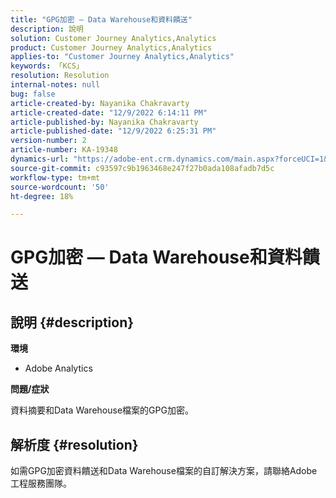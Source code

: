 ```yaml
---
title: "GPG加密 — Data Warehouse和資料饋送"
description: 說明
solution: Customer Journey Analytics,Analytics
product: Customer Journey Analytics,Analytics
applies-to: "Customer Journey Analytics,Analytics"
keywords: 「KCS」
resolution: Resolution
internal-notes: null
bug: false
article-created-by: Nayanika Chakravarty
article-created-date: "12/9/2022 6:14:11 PM"
article-published-by: Nayanika Chakravarty
article-published-date: "12/9/2022 6:25:31 PM"
version-number: 2
article-number: KA-19348
dynamics-url: "https://adobe-ent.crm.dynamics.com/main.aspx?forceUCI=1&pagetype=entityrecord&etn=knowledgearticle&id=9e99a045-ed77-ed11-81aa-6045bd006b3d"
source-git-commit: c93597c9b1963468e247f27b0ada108afadb7d5c
workflow-type: tm+mt
source-wordcount: '50'
ht-degree: 18%

---
```


# GPG加密 — Data Warehouse和資料饋送

## 說明 {#description}


<b>環境</b>

- Adobe Analytics

<b>問題/症狀</b>

資料摘要和Data Warehouse檔案的GPG加密。


## 解析度 {#resolution}


如需GPG加密資料饋送和Data Warehouse檔案的自訂解決方案，請聯絡Adobe工程服務團隊。
